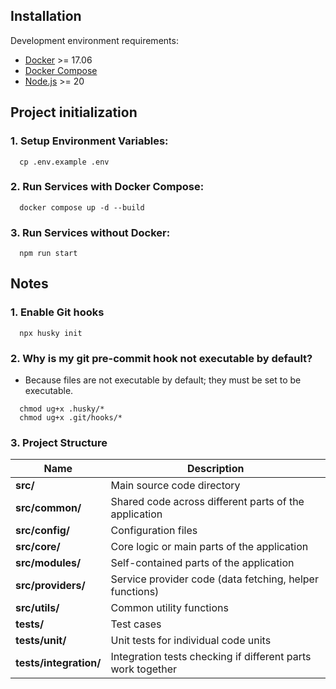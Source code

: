 ## Installation

Development environment requirements:
- [Docker](https://www.docker.com) >= 17.06
- [Docker Compose](https://docs.docker.com/compose/install/)
- [Node.js](https://nodejs.org/en/download/package-manager) >= 20

## Project initialization

### 1. Setup Environment Variables:
```shell
  cp .env.example .env
```
### 2. Run Services with Docker Compose:
```shell
  docker compose up -d --build
```

### 3. Run Services without Docker:
```shell
  npm run start
```

## Notes
### 1. Enable Git hooks

```shell
  npx husky init
```

### 2. Why is my git pre-commit hook not executable by default?

- Because files are not executable by default; they must be set to be executable.

```shell
  chmod ug+x .husky/*
  chmod ug+x .git/hooks/*
```

### 3. Project Structure

| Name                   | Description                                                 |
|------------------------|-------------------------------------------------------------|
| **src/**               | Main source code directory                                  |
| **src/common/**        | Shared code across different parts of the application       |
| **src/config/**        | Configuration files                                         |
| **src/core/**          | Core logic or main parts of the application                 |
| **src/modules/**       | Self-contained parts of the application                     |
| **src/providers/**     | Service provider code (data fetching, helper functions)     |
| **src/utils/**         | Common utility functions                                    |
| **tests/**             | Test cases                                                  |
| **tests/unit/**        | Unit tests for individual code units                        |
| **tests/integration/** | Integration tests checking if different parts work together |
